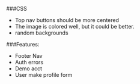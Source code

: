 ###CSS
  * Top nav buttons should be more centered
  * The image is colored well, but it could be better. 
  * random backgrounds



  ###Features:
   * Footer Nav
   * Auth errors
   * Demo acct
   * User make profile form